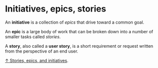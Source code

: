 # Initiatives, epics, stories

An **initiative** is a collection of *epics* that drive toward a common goal.

An **epic** is a large body of work that can be broken down into a number of smaller tasks called *stories*.

A **story**, also called a **user story**, is a short requirement or request written from the perspective of an end user.

[↑ Stories, epics, and initiatives](https://www.atlassian.com/agile/project-management/epics-stories-themes).
